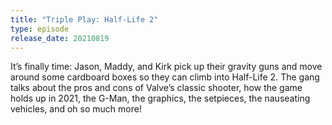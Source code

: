 ```yaml
---
title: "Triple Play: Half-Life 2"
type: episode
release_date: 20210819
---
```

It’s finally time: Jason, Maddy, and Kirk pick up their gravity guns and move around some cardboard boxes so they can climb into Half-Life 2. The gang talks about the pros and cons of Valve’s classic shooter, how the game holds up in 2021, the G-Man, the graphics, the setpieces, the nauseating vehicles, and oh so much more!